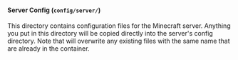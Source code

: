 #### Server Config (`config/server/`)
This directory contains configuration files for the Minecraft server. Anything you put in this directory will be copied directly into the server's config directory. Note that will overwrite any existing files with the same name that are already in the container.
